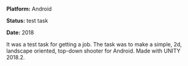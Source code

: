 **Platform:** Android

**Status:** test task

**Date:** 2018

It was a test task for getting a job. The task was to make a simple, 2d, landscape oriented, top-down shooter for Android. Made with UNITY 2018.2.
